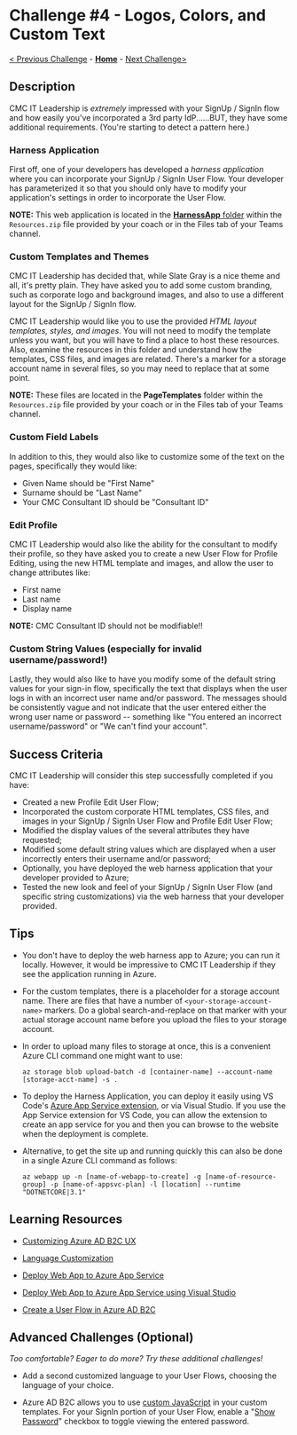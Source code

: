 # Challenge \#4 - Logos, Colors, and Custom Text

[< Previous Challenge](./03-external-idp.md) - **[Home](../README.md)** - [Next Challenge>](./05-claims-enrichment.md)

## Description

CMC IT Leadership is _extremely_ impressed with your SignUp / SignIn flow and how easily you've incorporated a 3rd party IdP......BUT, they have some additional requirements. (You're starting to detect a pattern here.)

### Harness Application

First off, one of your developers has developed a _harness application_ where you can incorporate your SignUp / SignIn User Flow. Your developer has parameterized it so that you should only have to modify your application's settings in order to incorporate the User Flow.

**NOTE:** This web application is located in the [**HarnessApp** folder](Resources/HarnessApp) within the `Resources.zip` file provided by your coach or in the Files tab of your Teams channel.

### Custom Templates and Themes

CMC IT Leadership has decided that, while Slate Gray is a nice theme and all, it's pretty plain. They have asked you to add some custom branding, such as corporate logo and background images, and also to use a different layout for the SignUp / SignIn flow.

CMC IT Leadership would like you to use the provided _HTML layout templates, styles, and images_. You will not need to modify the template unless you want, but you will have to find a place to host these resources. Also, examine the resources in this folder and understand how the templates, CSS files, and images are related. There's a marker for a storage account name in several files, so you may need to replace that at some point.

**NOTE:** These files are located in the **PageTemplates** folder within the `Resources.zip` file provided by your coach or in the Files tab of your Teams channel.

### Custom Field Labels

In addition to this, they would also like to customize some of the text on the pages, specifically they would like:

- Given Name should be "First Name"
- Surname should be "Last Name"
- Your CMC Consultant ID should be "Consultant ID"

### Edit Profile

CMC IT Leadership would also like the ability for the consultant to modify their profile, so they have asked you to create a new User Flow for Profile Editing, using the new HTML template and images, and allow the user to change attributes like:

- First name
- Last name
- Display name

**NOTE:** CMC Consultant ID should not be modifiable!!

### Custom String Values (especially for invalid username/password!)

Lastly, they would also like to have you modify some of the default string values for your sign-in flow, specifically the text that displays when the user logs in with an incorrect user name and/or password. The messages should be consistently vague and not indicate that the user entered either the wrong user name or password -- something like "You entered an incorrect username/password" or "We can't find your account".

## Success Criteria

CMC IT Leadership will consider this step successfully completed if you have:

- Created a new Profile Edit User Flow;
- Incorporated the custom corporate HTML templates, CSS files, and images in your SignUp / SignIn User Flow and Profile Edit User Flow;
- Modified the display values of the several attributes they have requested;
- Modified some default string values which are displayed when a user incorrectly enters their username and/or password;
- Optionally, you have deployed the web harness application that your developer provided to Azure;
- Tested the new look and feel of your SignUp / SignIn User Flow (and specific string customizations) via the web harness that your developer provided.
## Tips

- You don't have to deploy the web harness app to Azure; you can run it locally. However, it would be impressive to CMC IT Leadership if they see the application running in Azure.

- For the custom templates, there is a placeholder for a storage account name. There are files that have a number of `<your-storage-account-name>` markers. Do a global search-and-replace on that marker with your actual storage account name before you upload the files to your storage account.

- In order to upload many files to storage at once, this is a convenient Azure CLI command one might want to use:

    `az storage blob upload-batch -d [container-name] --account-name [storage-acct-name] -s .`

- To deploy the Harness Application, you can deploy it easily using VS Code's [Azure App Service extension](https://marketplace.visualstudio.com/items?itemName=ms-azuretools.vscode-azureappservice), or via Visual Studio. If you use the App Service extension for VS Code, you can allow the extension to create an app service for you and then you can browse to the website when the deployment is complete.

- Alternative, to get the site up and running quickly this can also be done in a single Azure CLI command as follows:

    `az webapp up -n [name-of-webapp-to-create] -g [name-of-resource-group] -p [name-of-appsvc-plan] -l [location] --runtime "DOTNETCORE|3.1"`

## Learning Resources

- [Customizing Azure AD B2C UX](https://docs.microsoft.com/en-us/azure/active-directory-b2c/customize-ui-overview#custom-html-and-css)

- [Language Customization](https://docs.microsoft.com/en-us/azure/active-directory-b2c/user-flow-language-customization)

- [Deploy Web App to Azure App Service](https://docs.microsoft.com/en-us/aspnet/core/host-and-deploy/azure-apps/?view=aspnetcore-5.0&tabs=visual-studio)

- [Deploy Web App to Azure App Service using Visual Studio](https://docs.microsoft.com/en-US/visualstudio/deployment/quickstart-deploy-to-azure?view=vs-2019)

- [Create a User Flow in Azure AD B2C](https://docs.microsoft.com/en-us/azure/active-directory-b2c/create-user-flow)


## Advanced Challenges (Optional)

_Too comfortable? Eager to do more? Try these additional challenges!_

- Add a second customized language to your User Flows, choosing the language of your choice.

- Azure AD B2C allows you to use [custom JavaScript](https://docs.microsoft.com/en-us/azure/active-directory-b2c/user-flow-javascript-overview) in your custom templates. For your SignIn portion of your User Flow, enable a "[Show Password](https://docs.microsoft.com/en-us/azure/active-directory-b2c/javascript-samples#show-or-hide-a-password)" checkbox to toggle viewing the entered password.
